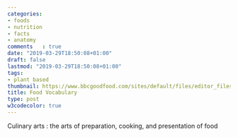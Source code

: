 ```yaml
---
categories:
- foods
- nutrition
- facts
- anatomy
comments   : true
date: "2019-03-29T18:50:08+01:00"
draft: false
lastmod: "2019-03-29T18:50:08+01:00"
tags:
- plant based
thumbnail: https://www.bbcgoodfood.com/sites/default/files/editor_files/2017/11/plant-based-diet-guide-main-image-700-350.jpg
title: Food Vocabulary
type: post
w3codecolor: true
---
```



Culinary arts
: the arts of preparation, cooking, and presentation of food
